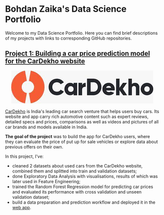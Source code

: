 # Bohdan Zaika's Data Science Portfolio

Welcome to my Data Science Portfolio. Here you can find brief descriptions of my projects with links to corresponding GitHub repositories.

## [Project 1: Building a car price prediction model for the CarDekho website](https://github.com/ZaikaBohdan/ds_car_price_proj/blob/main/README.md)

<p align="center">
  <img src="https://github.com/ZaikaBohdan/ds_car_price_proj/blob/main/imgs/car_dekho.jpg?raw=true" />
</p>

[CarDekho](https://www.cardekho.com/) is India's leading car search venture that helps users buy cars. Its website and app carry rich automotive content such as expert reviews, detailed specs and prices, comparisons as well as videos and pictures of all car brands and models available in India. 

**The goal of the project** was to build the app for CarDekho users, where they can evaluate the price of put up for sale vehicles or explore data about previous offers on their own. 

In this project, I've:
* cleaned 2 datasets about used cars from the CarDekho website, combined them and splitted into train and validation datasets;
* done Exploratory Data Analysis with visualisations, results of which was later used in Feature Engineering;
* trained the Random Forest Regression model for predicting car prices and evaluated its performance with cross validation and unseen validation dataset;
* build a data preparation and prediction workflow and deployed it in the [web app](https://share.streamlit.io/zaikabohdan/ds_car_price_proj/main/app/app.py).
